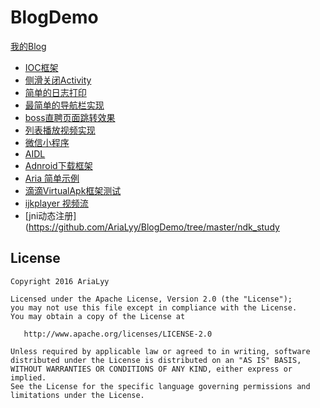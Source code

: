 # BlogDemo
[我的Blog](http://www.laoyuyu.me/)
* [IOC框架](https://github.com/AriaLyy/MVVM)
* [侧滑关闭Activity](https://github.com/AriaLyy/BlogDemo/tree/master/SlidingActivityDemo)
* [简单的日志打印](https://github.com/AriaLyy/BlogDemo/tree/master/MyLoggerDemo)
* [最简单的导航栏实现](https://github.com/AriaLyy/BlogDemo/tree/master/NavigationBarDemo)
* [boss直聘页面跳转效果](https://github.com/AriaLyy/BlogDemo/tree/master/BossTransfer)
* [列表播放视频实现](https://github.com/AriaLyy/BlogDemo/tree/master/ListPlayerPrj)
* [微信小程序](https://github.com/AriaLyy/BlogDemo/tree/master/wx_mini_app)
* [AIDL](https://github.com/AriaLyy/BlogDemo/tree/master/AIDLDemo)
* [Adnroid下载框架](https://github.com/AriaLyy/Aria)
* [Aria 简单示例](https://github.com/AriaLyy/BlogDemo/tree/master/Aria/SimpleDemo)
* [滴滴VirtualApk框架测试](https://github.com/AriaLyy/BlogDemo/tree/master/VirtualApkTest)
* [ijkplayer 视频流](https://github.com/AriaLyy/BlogDemo/tree/master/FlowVideoTest)
* [jni动态注册](https://github.com/AriaLyy/BlogDemo/tree/master/ndk_study

License
-------

    Copyright 2016 AriaLyy

    Licensed under the Apache License, Version 2.0 (the "License");
    you may not use this file except in compliance with the License.
    You may obtain a copy of the License at

       http://www.apache.org/licenses/LICENSE-2.0

    Unless required by applicable law or agreed to in writing, software
    distributed under the License is distributed on an "AS IS" BASIS,
    WITHOUT WARRANTIES OR CONDITIONS OF ANY KIND, either express or implied.
    See the License for the specific language governing permissions and
    limitations under the License.
